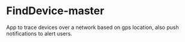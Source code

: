 # FindDevice-master

App to trace devices over a network based on gps location, also push notifications to alert users.

